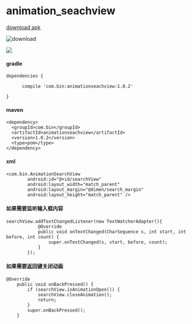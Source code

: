 # animation_seachview

[download  apk](http://fir.im/mu6c)


![download](https://github.com/tengbinlive/animation_seachview/blob/master/images/download.png)


![](https://github.com/tengbinlive/animation_seachview/blob/master/images/demo.gif) 

#### gradle

    dependencies {

          compile 'com.bin:animationseachview:1.0.2'

    }

#### maven

    <dependency>
      <groupId>com.bin</groupId>
      <artifactId>animationseachview</artifactId>
      <version>1.0.2</version>
      <type>pom</type>
    </dependency>

#### xml

    <com.bin.AnimationSearchView
            android:id="@+id/searchView"
            android:layout_width="match_parent"
            android:layout_margin="@dimen/search_margin"
            android:layout_height="match_parent" />


#### 如果需要监听输入框内容

    searchView.addTextChangedListener(new TextWatcherAdapter(){
                @Override
                public void onTextChanged(CharSequence s, int start, int before, int count) {
                    super.onTextChanged(s, start, before, count);
                }
            });

#### 如果需要返回键关闭动画

    @Override
        public void onBackPressed() {
            if (searchView.isAnimationOpen()) {
                searchView.closeAnimation();
                return;
            }
            super.onBackPressed();
        }